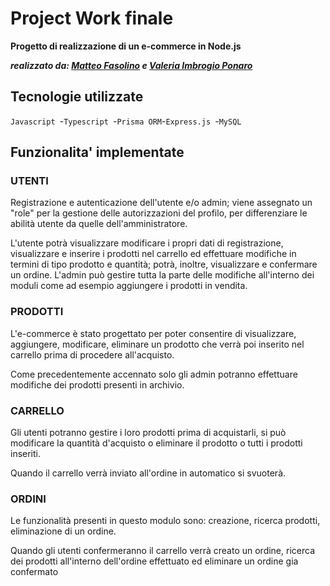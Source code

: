# Project Work finale

**Progetto di realizzazione di un e-commerce in Node.js**

__*realizzato da: [Matteo Fasolino](https://github.com/hantermatty) e [Valeria Imbrogio Ponaro](https://github.com/IPVale)*__

## Tecnologie utilizzate
`Javascript `-`Typescript `-`Prisma ORM`-`Express.js `-`MySQL`

## Funzionalita' implementate
### UTENTI
Registrazione e autenticazione dell'utente e/o admin; viene assegnato un "role" per la gestione delle autorizzazioni
del profilo, per differenziare le abilità utente da quelle dell'amministratore.

L'utente potrà visualizzare modificare i propri dati di registrazione, visualizzare e inserire i prodotti
nel carrello ed effettuare modifiche in termini di tipo prodotto e quantità; potrà, inoltre, visualizzare e confermare un ordine.
L'admin può gestire tutta la parte delle modifiche all'interno dei moduli come ad esempio aggiungere i prodotti in
vendita.

### PRODOTTI
L'e-commerce è stato progettato per poter consentire di visualizzare, aggiungere, modificare, eliminare
un prodotto che verrà poi inserito nel carrello prima di procedere all'acquisto.

Come precedentemente accennato solo gli admin potranno effettuare modifiche dei prodotti presenti in archivio.

### CARRELLO
Gli utenti potranno gestire i loro prodotti prima di acquistarli, si può modificare la quantità d'acquisto
o eliminare il prodotto o tutti i prodotti inseriti.

Quando il carrello verrà inviato all'ordine in automatico si svuoterà.

### ORDINI
Le funzionalità presenti in questo modulo sono: creazione, ricerca prodotti, eliminazione di un ordine.

Quando gli utenti confermeranno il carrello verrà creato un ordine, ricerca dei prodotti all'interno dell'ordine effettuato
ed eliminare un ordine gia confermato